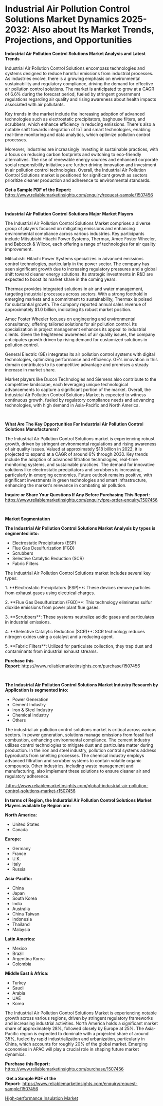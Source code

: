 <p><h1>Industrial Air Pollution Control Solutions Market Dynamics 2025-2032: Also about Its Market Trends, Projections, and Opportunities</h1></p><p><strong>Industrial Air Pollution Control Solutions Market Analysis and Latest Trends</strong></p>
<p><p>Industrial Air Pollution Control Solutions encompass technologies and systems designed to reduce harmful emissions from industrial processes. As industries evolve, there is a growing emphasis on environmental sustainability and regulatory compliance, driving the demand for effective air pollution control solutions. The market is anticipated to grow at a CAGR of 6.6% during the forecast period, fueled by stringent government regulations regarding air quality and rising awareness about health impacts associated with air pollutants.</p><p>Key trends in the market include the increasing adoption of advanced technologies such as electrostatic precipitators, baghouse filters, and scrubbers, which enhance efficiency in reducing emissions. There's also a notable shift towards integration of IoT and smart technologies, enabling real-time monitoring and data analytics, which optimize pollution control processes.</p><p>Moreover, industries are increasingly investing in sustainable practices, with a focus on reducing carbon footprints and switching to eco-friendly alternatives. The rise of renewable energy sources and enhanced corporate social responsibility initiatives are further driving innovation and investment in air pollution control technologies. Overall, the Industrial Air Pollution Control Solutions market is positioned for significant growth as sectors prioritize cleaner production and adherence to environmental standards.</p></p>
<p><strong>Get a Sample PDF of the Report:&nbsp;</strong> <a href="https://www.reliablemarketinsights.com/enquiry/request-sample/1507456?utm_campaign=1938&utm_medium=2&utm_source=Github&utm_content=ia&utm_term=23032025&utm_id=industrial-air-pollution-control-solutions">https://www.reliablemarketinsights.com/enquiry/request-sample/1507456</a></p>
<p>&nbsp;</p>
<p><strong>Industrial Air Pollution Control Solutions Major Market Players</strong></p>
<p><p>The Industrial Air Pollution Control Solutions Market comprises a diverse group of players focused on mitigating emissions and enhancing environmental compliance across various industries. Key participants include Mitsubishi Hitachi Power Systems, Thermax, Amec Foster Wheeler, and Babcock & Wilcox, each offering a range of technologies for air quality improvement.</p><p>Mitsubishi Hitachi Power Systems specializes in advanced emissions control technologies, particularly in the power sector. The company has seen significant growth due to increasing regulatory pressures and a global shift toward cleaner energy solutions. Its strategic investments in R&D are expected to boost its market share in the coming years.</p><p>Thermax provides integrated solutions in air and water management, targeting industrial processes across sectors. With a strong foothold in emerging markets and a commitment to sustainability, Thermax is poised for substantial growth. The company reported annual sales revenue of approximately $1.0 billion, indicating its robust market position.</p><p>Amec Foster Wheeler focuses on engineering and environmental consultancy, offering tailored solutions for air pollution control. Its specialization in project management enhances its appeal to industrial clients. Given the heightened awareness of air quality issues, the company anticipates growth driven by rising demand for customized solutions in pollution control.</p><p>General Electric (GE) integrates its air pollution control systems with digital technologies, optimizing performance and efficiency. GE's innovation in this domain contributes to its competitive advantage and promises a steady increase in market share.</p><p>Market players like Ducon Technologies and Siemens also contribute to the competitive landscape, each leveraging unique technological advancements to capture a significant portion of the market. Overall, the Industrial Air Pollution Control Solutions Market is expected to witness continuous growth, fueled by regulatory compliance needs and advancing technologies, with high demand in Asia-Pacific and North America.</p></p>
<p>&nbsp;</p>
<p><strong>What Are The Key Opportunities For Industrial Air Pollution Control Solutions Manufacturers?</strong></p>
<p><p>The Industrial Air Pollution Control Solutions market is experiencing robust growth, driven by stringent environmental regulations and rising awareness of air quality issues. Valued at approximately $18 billion in 2022, it is projected to expand at a CAGR of around 6% through 2030. Key trends include the adoption of advanced filtration technologies, real-time monitoring systems, and sustainable practices. The demand for innovative solutions like electrostatic precipitators and scrubbers is increasing, particularly in emerging economies. Future outlook remains positive, with significant investments in green technologies and smart infrastructure, enhancing the market's relevance in combating air pollution.</p></p>
<p><strong>Inquire or Share Your Questions If Any Before Purchasing This Report:</strong> <a href="https://www.reliablemarketinsights.com/enquiry/pre-order-enquiry/1507456?utm_campaign=1938&utm_medium=2&utm_source=Github&utm_content=ia&utm_term=23032025&utm_id=industrial-air-pollution-control-solutions">https://www.reliablemarketinsights.com/enquiry/pre-order-enquiry/1507456</a></p>
<p>&nbsp;</p>
<p><strong>Market Segmentation</strong></p>
<p><strong>The Industrial Air Pollution Control Solutions Market Analysis by types is segmented into:</strong></p>
<p><ul><li>Electrostatic Precipitators (ESP)</li><li>Flue Gas Desulfurization (FGD)</li><li>Scrubbers</li><li>Selective Catalytic Reduction (SCR)</li><li>Fabric Filters</li></ul></p>
<p><p>The Industrial Air Pollution Control Solutions market includes several key types: </p><p>1. **Electrostatic Precipitators (ESP)**: These devices remove particles from exhaust gases using electrical charges.</p><p>2. **Flue Gas Desulfurization (FGD)**: This technology eliminates sulfur dioxide emissions from power plant flue gases.</p><p>3. **Scrubbers**: These systems neutralize acidic gases and particulates in industrial emissions.</p><p>4. **Selective Catalytic Reduction (SCR)**: SCR technology reduces nitrogen oxides using a catalyst and a reducing agent.</p><p>5. **Fabric Filters**: Utilized for particulate collection, they trap dust and contaminants from industrial exhaust streams.</p></p>
<p><strong>Purchase this Report:&nbsp;</strong><a href="https://www.reliablemarketinsights.com/purchase/1507456?utm_campaign=1938&utm_medium=2&utm_source=Github&utm_content=ia&utm_term=23032025&utm_id=industrial-air-pollution-control-solutions">https://www.reliablemarketinsights.com/purchase/1507456</a></p>
<p>&nbsp;</p>
<p><strong>The Industrial Air Pollution Control Solutions Market Industry Research by Application is segmented into:</strong></p>
<p><ul><li>Power Generation</li><li>Cement Industry</li><li>Iron & Steel Industry</li><li>Chemical Industry</li><li>Others</li></ul></p>
<p><p>The industrial air pollution control solutions market is critical across various sectors. In power generation, solutions manage emissions from fossil fuel combustion, enhancing environmental compliance. The cement industry utilizes control technologies to mitigate dust and particulate matter during production. In the iron and steel industry, pollution control systems address byproducts from smelting processes. The chemical industry employs advanced filtration and scrubber systems to contain volatile organic compounds. Other industries, including waste management and manufacturing, also implement these solutions to ensure cleaner air and regulatory adherence.</p></p>
<p><a href="https://www.reliablemarketinsights.com/global-industrial-air-pollution-control-solutions-market-r1507456?utm_campaign=1938&utm_medium=2&utm_source=Github&utm_content=ia&utm_term=23032025&utm_id=industrial-air-pollution-control-solutions">&nbsp;https://www.reliablemarketinsights.com/global-industrial-air-pollution-control-solutions-market-r1507456</a></p>
<p><strong>In terms of Region, the Industrial Air Pollution Control Solutions Market Players available by Region are:</strong></p>
<p>
    <p> <strong> North America: </strong>
        <ul>
            <li>United States</li>
            <li>Canada</li>
        </ul>
        </p> 
    <p> <strong> Europe: </strong>
        <ul>
            <li>Germany</li>
            <li>France</li>
            <li>U.K.</li>
            <li>Italy</li>
            <li>Russia</li>
        </ul>
        </p> 
    <p> <strong> Asia-Pacific: </strong>
        <ul>
            <li>China</li>
            <li>Japan</li>
            <li>South Korea</li>
            <li>India</li>
            <li>Australia</li>
            <li>China Taiwan</li>
            <li>Indonesia</li>
            <li>Thailand</li>
            <li>Malaysia</li>
        </ul>
        </p> 
    <p> <strong> Latin America: </strong>
        <ul>
            <li>Mexico</li>
            <li>Brazil</li>
            <li>Argentina Korea</li>
            <li>Colombia</li>
        </ul>
        </p> 
    <p> <strong> Middle East & Africa: </strong>
        <ul>
            <li>Turkey</li>
            <li>Saudi</li>
            <li>Arabia</li>
            <li>UAE</li>
            <li>Korea</li>
        </ul>
    </p>
    </p>
<p><p>The Industrial Air Pollution Control Solutions Market is experiencing notable growth across various regions, driven by stringent regulatory frameworks and increasing industrial activities. North America holds a significant market share of approximately 28%, followed closely by Europe at 25%. The Asia-Pacific region is expected to dominate with a projected share of around 35%, fueled by rapid industrialization and urbanization, particularly in China, which accounts for roughly 20% of the global market. Emerging economies in APAC will play a crucial role in shaping future market dynamics.</p></p>
<p><strong>Purchase this Report: </strong><a href="https://www.reliablemarketinsights.com/purchase/1507456?utm_campaign=1938&utm_medium=2&utm_source=Github&utm_content=ia&utm_term=23032025&utm_id=industrial-air-pollution-control-solutions">https://www.reliablemarketinsights.com/purchase/1507456</a></p>
<p>&nbsp;<strong>Get a Sample PDF of the Report:&nbsp;&nbsp;</strong><a href="https://www.reliablemarketinsights.com/enquiry/request-sample/1507456?utm_campaign=1938&utm_medium=2&utm_source=Github&utm_content=ia&utm_term=23032025&utm_id=industrial-air-pollution-control-solutions">https://www.reliablemarketinsights.com/enquiry/request-sample/1507456</a></p>
<p><strong></strong></p>
<p><p><a href="https://github.com/angelajermaine/Market-Research-Report-List-6/blob/main/high-performance-insulation-market.md?utm_campaign=1938&utm_medium=2&utm_source=Github&utm_content=ia&utm_term=23032025&utm_id=industrial-air-pollution-control-solutions">High-performance Insulation Market</a></p></p>